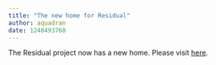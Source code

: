 ```yaml
---
title: "The new home for Residual"
author: aquadran
date: 1240493760
---
```


The Residual project now has a new home. Please visit [here](http://residual.sourceforge.net/).
